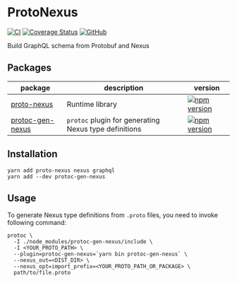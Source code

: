 # ProtoNexus
[![CI](https://github.com/izumin5210/proto-nexus/workflows/CI/badge.svg)](https://github.com/izumin5210/proto-nexus/actions?query=workflow%3ACI)
[![Coverage Status](https://coveralls.io/repos/github/izumin5210/proto-nexus/badge.svg?branch=master)](https://coveralls.io/github/izumin5210/proto-nexus?branch=master)
[![GitHub](https://img.shields.io/github/license/izumin5210/proto-nexus)](./LICENSE)

Build GraphQL schema from Protobuf and Nexus

## Packages

| package | description | version |
| ------- | ----------- | ------- |
| [proto-nexus](./packages/proto-nexus) | Runtime library | [![npm version](https://badge.fury.io/js/proto-nexus.svg)](https://badge.fury.io/js/proto-nexus) |
| [protoc-gen-nexus](./packages/protoc-gen-nexus) | `protoc` plugin for generating Nexus type definitions | [![npm version](https://badge.fury.io/js/protoc-gen-nexus.svg)](https://badge.fury.io/js/protoc-gen-nexus) |

## Installation

```
yarn add proto-nexus nexus graphql
yarn add --dev protoc-gen-nexus
```

## Usage

To generate Nexus type definitions from `.proto` files, you need to invoke following command:

```
protoc \
  -I ./node_modules/protoc-gen-nexus/include \
  -I <YOUR_PROTO_PATH> \
  --plugin=protoc-gen-nexus=`yarn bin protoc-gen-nexus` \
  --nexus_out=<DIST_DIR> \
  --nexus_opt=import_prefix=<YOUR_PROTO_PATH_OR_PACKAGE> \
  path/to/file.proto
```
